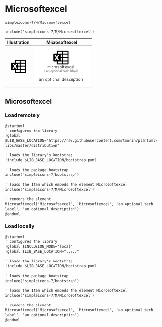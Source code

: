 # Microsoftexcel


```text
simpleicons-7/M/Microsoftexcel
```

```text
include('simpleicons-7/M/Microsoftexcel')
```



| Illustration | Microsoftexcel |
| :---: | :---: |
| ![illustration for Illustration](../../simpleicons-7/M/Microsoftexcel.png) | ![illustration for Microsoftexcel](../../simpleicons-7/M/Microsoftexcel.Local.png) |




## Microsoftexcel

### Load remotely
```plantuml
@startuml
' configures the library
!global $LIB_BASE_LOCATION="https://raw.githubusercontent.com/tmorin/plantuml-libs/master/distribution"

' loads the library's bootstrap
!include $LIB_BASE_LOCATION/bootstrap.puml

' loads the package bootstrap
include('simpleicons-7/bootstrap')

' loads the Item which embeds the element Microsoftexcel
include('simpleicons-7/M/Microsoftexcel')

' renders the element
Microsoftexcel('Microsoftexcel', 'Microsoftexcel', 'an optional tech label', 'an optional description')
@enduml
```

### Load locally
```plantuml
@startuml
' configures the library
!global $INCLUSION_MODE="local"
!global $LIB_BASE_LOCATION="../.."

' loads the library's bootstrap
!include $LIB_BASE_LOCATION/bootstrap.puml

' loads the package bootstrap
include('simpleicons-7/bootstrap')

' loads the Item which embeds the element Microsoftexcel
include('simpleicons-7/M/Microsoftexcel')

' renders the element
Microsoftexcel('Microsoftexcel', 'Microsoftexcel', 'an optional tech label', 'an optional description')
@enduml
```

